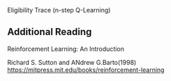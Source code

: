 Eligibility Trace (n-step Q-Learning)

## Additional Reading
Reinforcement Learning: An Introduction

Richard S. Sutton and
ANdrew G.Barto(1998)
https://mitpress.mit.edu/books/reinforcement-learning